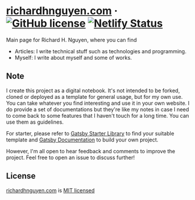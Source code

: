 # [richardhnguyen.com](richardhnguyen.com/) &middot; [![GitHub license](https://img.shields.io/badge/license-MIT-blue.svg)](https://github.com/richardnguyen99/richardhnguyen.com/blob/main/README.md) [![Netlify Status](https://api.netlify.com/api/v1/badges/0aa9295d-e5f1-4850-8809-7fa26b170674/deploy-status)](https://app.netlify.com/sites/spiffy-concha-bdc080/deploys)

Main page for Richard H. Nguyen, where you can find

- Articles: I write technical stuff such as technologies and programming.
- Myself: I write about myself and some of works.

## Note

I create this project as a digital notebook. It's not intended to be forked, cloned or deployed as a template for general usage, but for my own use. You can take whatever you find interesting and use it in your own website. I do provide a set of documentations but they're like my notes in case I need to come back to some features that I haven't touch for a long time. You can use them as guidelines.

For starter, please refer to [Gatsby Starter Library](https://www.gatsbyjs.com/starters/) to find your suitable template and [Gatsby Documentation](https://www.gatsbyjs.com/docs/) to build your own project.

However, I'm all open to hear feedback and comments to improve the project. Feel free to open an issue to discuss further!

## License

[richardhnguyen.com](richardhnguyen.com/) is [MIT licensed](https://github.com/richardnguyen99/richardhnguyen.com/blob/main/README.md)
